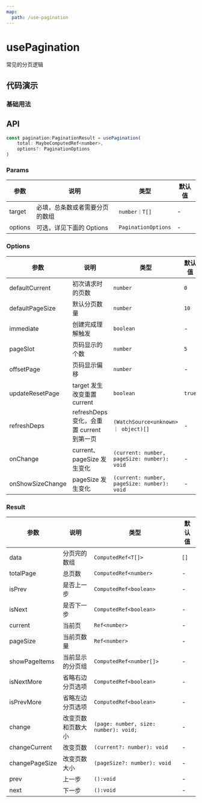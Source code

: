 ```yaml
---
map:
  path: /use-pagination
---
```


# usePagination
常见的分页逻辑

## 代码演示

### 基础用法

<demo src="./demo/demo.vue"
  lang="vue">
</demo>


## API

```javascript
const pagination:PaginationResult = usePagination(
    total: MaybeComputedRef<number>,
    options?: PaginationOptions
)
```

### Params

| 参数    | 说明                               | 类型      | 默认值 |
| ------- | ---------------------------------- | --------- | ------ |
| target   | 必填，总条数或者需要分页的数组                       | `number｜T[]`     | -      |
| options | 可选，详见下面的 Options | `PaginationOptions` |  -  |


### Options

| 参数     | 说明                       | 类型      | 默认值  |
| -------- | -------------------------- | --------- | ------- |
| defaultCurrent     | 初次请求时的页数  | `number`  | `0`  |
| defaultPageSize  | 默认分页数量 | `number` | `10` |
| immediate  | 创建完成理解触发 | `boolean` | - |
| pageSlot  | 页码显示的个数 | `number` | `5` |
| offsetPage  | 页码显示偏移 | `number` | - |
| updateResetPage  | target 发生改变重置 current | `boolean` | `true` |
| refreshDeps  | refreshDeps 变化，会重置 current 到第一页 | `(WatchSource<unknown> ｜ object)[]` | - |
| onChange  | current、pageSize 发生变化 | `(current: number, pageSize: number): void` | - |
| onShowSizeChange  | pageSize 发生变化 | `(current: number, pageSize: number): void` | - |


### Result

| 参数    | 说明                               | 类型      | 默认值 |
| ------- | ---------------------------------- | --------- | ------ |
| data   |分页完的数组   | `ComputedRef<T[]>`     |  `[]`      |
| totalPage   | 总页数   | `ComputedRef<number>`     | -      |
| isPrev | 是否上一步 | `ComputedRef<boolean>` |  -  |
| isNext | 是否下一步 | `ComputedRef<boolean>` |  -  |
| current | 当前页 | `Ref<number>` |  -  |
| pageSize | 当前页数量 | `Ref<number>` |  -  |
| showPageItems | 当前显示的分页组 | `ComputedRef<number[]>` |  -  |
| isNextMore | 省略右边分页选项 | `ComputedRef<boolean>` |  -  |
| isPrevMore | 省略左边分页选项 | `ComputedRef<boolean>` |  -  |
| change | 改变页数和页数大小 | `(page: number, size: number): void;` |  -  |
| changeCurrent | 改变页数 | `(current?: number): void` |  -  |
| changePageSize | 改变页数大小 | `(pageSize?: number): void` |  -  |
| prev | 上一步 | `():void` |  -  |
| next | 下一步 | `():void` |  -  |